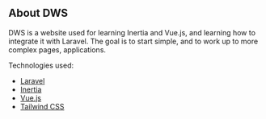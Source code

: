 ## About DWS

DWS is a website used for learning Inertia and Vue.js, and learning how to integrate it with Laravel.
The goal is to start simple, and to work up to more complex pages, applications.

Technologies used:

- [Laravel](https://laravel.com)
- [Inertia](https://inertiajs.com/)
- [Vue.js](https://vuejs.org/)
- [Tailwind CSS](https://tailwindcss.com/)
